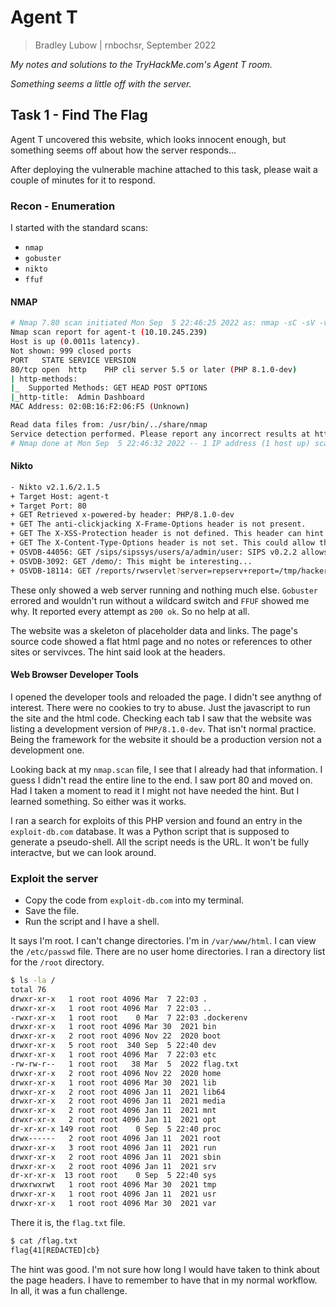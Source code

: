 # Agent T

> Bradley Lubow | rnbochsr, September 2022

*My notes and solutions to the TryHackMe.com's Agent T room.*

*Something seems a little off with the server.* 

## Task 1 - Find The Flag
Agent T uncovered this website, which looks innocent enough, but something seems off about how the server responds...

After deploying the vulnerable machine attached to this task, please wait a couple of minutes for it to respond.

### Recon - Enumeration 

I started with the standard scans:
* `nmap`
* `gobuster`
* `nikto`
* `ffuf`

#### NMAP
```bash
# Nmap 7.80 scan initiated Mon Sep  5 22:46:25 2022 as: nmap -sC -sV -v -oN scans/nmap.scan agent-t
Nmap scan report for agent-t (10.10.245.239)
Host is up (0.0011s latency).
Not shown: 999 closed ports
PORT   STATE SERVICE VERSION
80/tcp open  http    PHP cli server 5.5 or later (PHP 8.1.0-dev)
| http-methods: 
|_  Supported Methods: GET HEAD POST OPTIONS
|_http-title:  Admin Dashboard
MAC Address: 02:0B:16:F2:06:F5 (Unknown)

Read data files from: /usr/bin/../share/nmap
Service detection performed. Please report any incorrect results at https://nmap.org/submit/ .
# Nmap done at Mon Sep  5 22:46:32 2022 -- 1 IP address (1 host up) scanned in 7.18 seconds
```

#### Nikto
```bash
- Nikto v2.1.6/2.1.5
+ Target Host: agent-t
+ Target Port: 80
+ GET Retrieved x-powered-by header: PHP/8.1.0-dev
+ GET The anti-clickjacking X-Frame-Options header is not present.
+ GET The X-XSS-Protection header is not defined. This header can hint to the user agent to protect against some forms of XSS
+ GET The X-Content-Type-Options header is not set. This could allow the user agent to render the content of the site in a different fashion to the MIME type
+ OSVDB-44056: GET /sips/sipssys/users/a/admin/user: SIPS v0.2.2 allows user account info (including password) to be retrieved remotely.
+ OSVDB-3092: GET /demo/: This might be interesting...
+ OSVDB-18114: GET /reports/rwservlet?server=repserv+report=/tmp/hacker.rdf+destype=cache+desformat=PDF:  Oracle Reports rwservlet report Variable Arbitrary Report Executable Execution
```

These only showed a web server running and nothing much else. `Gobuster` errored and wouldn't run without a wildcard switch and `FFUF` showed me why. It reported every attempt as `200 ok`. So no help at all. 

The website was a skeleton of placeholder data and links. The page's source code showed a flat html page and no notes or references to other sites or servivces. The hint said look at the headers. 

#### Web Browser Developer Tools
I opened the developer tools and reloaded the page. I didn't see anythng of interest. There were no cookies to try to abuse. Just the javascript to run the site and the html code. Checking each tab I saw that the website was listing a development version of `PHP/8.1.0-dev`. That isn't normal practice. Being the framework for the website it should be a production version not a development one. 

Looking back at my `nmap.scan` file, I see that I already had that information. I guess I didn't read the entire line to the end. I saw port 80 and moved on. Had I taken a moment to read it I might not have needed the hint. But I learned something. So either was it works. 

I ran a search for exploits of this PHP version and found an entry in the `exploit-db.com` database. It was a Python script that is supposed to generate a pseudo-shell. All the script needs is the URL. It won't be fully interactve, but we can look around. 

### Exploit the server
* Copy the code from `exploit-db.com` into my terminal.
* Save the file.
* Run the script and I have a shell. 

It says I'm root. I can't change directories. I'm in `/var/www/html`. I can view the `/etc/passwd` file. There are no user home directories. I ran a directory list for the `/root` directory.
```bash
$ ls -la /
total 76
drwxr-xr-x   1 root root 4096 Mar  7 22:03 .
drwxr-xr-x   1 root root 4096 Mar  7 22:03 ..
-rwxr-xr-x   1 root root    0 Mar  7 22:03 .dockerenv
drwxr-xr-x   1 root root 4096 Mar 30  2021 bin
drwxr-xr-x   2 root root 4096 Nov 22  2020 boot
drwxr-xr-x   5 root root  340 Sep  5 22:40 dev
drwxr-xr-x   1 root root 4096 Mar  7 22:03 etc
-rw-rw-r--   1 root root   38 Mar  5  2022 flag.txt
drwxr-xr-x   2 root root 4096 Nov 22  2020 home
drwxr-xr-x   1 root root 4096 Mar 30  2021 lib
drwxr-xr-x   2 root root 4096 Jan 11  2021 lib64
drwxr-xr-x   2 root root 4096 Jan 11  2021 media
drwxr-xr-x   2 root root 4096 Jan 11  2021 mnt
drwxr-xr-x   2 root root 4096 Jan 11  2021 opt
dr-xr-xr-x 149 root root    0 Sep  5 22:40 proc
drwx------   2 root root 4096 Jan 11  2021 root
drwxr-xr-x   3 root root 4096 Jan 11  2021 run
drwxr-xr-x   2 root root 4096 Jan 11  2021 sbin
drwxr-xr-x   2 root root 4096 Jan 11  2021 srv
dr-xr-xr-x  13 root root    0 Sep  5 22:40 sys
drwxrwxrwt   1 root root 4096 Mar 30  2021 tmp
drwxr-xr-x   1 root root 4096 Jan 11  2021 usr
drwxr-xr-x   1 root root 4096 Mar 30  2021 var
```

There it is, the `flag.txt` file.
```bash
$ cat /flag.txt
flag{41[REDACTED]cb}
```

The hint was good. I'm not sure how long I would have taken to think about the page headers. I have to remember to have that in my normal workflow. In all, it was a fun challenge. 
